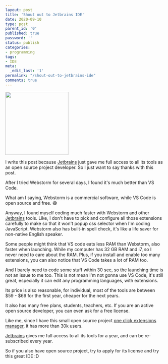 ```yaml
---
layout: post
title: 'Shout out to Jetbrains IDE'
date: 2020-09-10
type: post
parent_id: '0'
published: true
password: ''
status: publish
categories:
- programming
tags:
- IDE
meta:
  _edit_last: '1'
permalink: "/shout-out-to-jetbrains-ide"
comments: true
---
```

<a href="https://www.jetbrains.com/?from=one-click-extensions-manager" target="_blank"><img src="../assets/jetbrains.svg" style="width:200px;"></a>


I write this post because [Jetbrains](https://www.jetbrains.com/?from=one-click-extensions-manager) just gave me full access to all its tools as an open source project developer.
So I just want to say thanks with this post.


After I tried Webstorm for several days, I found it's much better than VS Code.

What am I saying, Webstorm is a commercial software, while VS Code is open source and free. 😅

Anyway, I found myself coding much faster with Webstorm and other [Jetbrains](https://www.jetbrains.com/?from=one-click-extensions-manager) tools. Like, I don't have to pick and configure all those extensions carefully to make so that it won't popup css selector when I'm coding JavaScript. Webstorm also has built-in spell check, it's like a life saver for non-native English speaker.

Some people might think that VS code eats less RAM than Webstorm, also faster when launching.  While  my computer has 32 GB RAM and i7, so I never need to care about the RAM. Plus, if you install and enable too many extensions, you can also notice that VS Code takes a lot of RAM too.

And I barely need to code some stuff within 30 sec, so the launching time is not an issue to me too. This is not mean I'm not gonna use VS Code, it's still great, especially it can edit any programming languages, with extensions.

Its price is also reasonable, for individual, most of the tools are between $59 - $69 for the first year, cheaper for the next years.

It also has many free plans, students, teachers, etc. If you are an active open source developer, you can even ask for a free license. 

Like me, since I have this small open source project [one click extensions manager](https://github.com/hankxdev/one-click-extensions-manager), it has more than 30k users.

[Jetbrains](https://www.jetbrains.com/?from=one-click-extensions-manager) gives me full access to all its tools for a year, and can be re-subscribed every year. 

So if you also have open source project, try to apply for its license and try this great IDE :D







